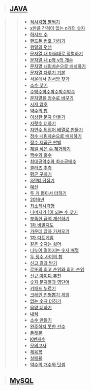 [link-level-1-JAVA]: https://github.com/gogoma-code/programmers-codding-test/tree/main/LEVEL%201/JAVA
[link-level-1-MySQL]: https://github.com/gogoma-code/programmers-codding-test/tree/main/LEVEL%201/MySQL

> ## [JAVA][link-level-1-JAVA]
[직사각형 별찍기]: https://github.com/gogoma-code/programmers-codding-test/blob/main/LEVEL%201/JAVA/직사각형%20별찍기.java
[x만큼 간격이 있는 n개의 숫자]: https://github.com/gogoma-code/programmers-codding-test/blob/main/LEVEL%201/JAVA/x만큼%20간격이%20있는%20n개의%20숫자.java
[하샤드 수]: https://github.com/gogoma-code/programmers-codding-test/blob/main/LEVEL%201/JAVA/하샤드%20수.java
[핸드폰 번호 가리기]: https://github.com/gogoma-code/programmers-codding-test/blob/main/LEVEL%201/JAVA/핸드폰%20번호%20가리기.java
[행렬의 덧셈]: https://github.com/gogoma-code/programmers-codding-test/blob/main/LEVEL%201/JAVA/행렬의%20덧셈.java
[문자열 내 마음대로 정렬하기]: https://github.com/gogoma-code/programmers-codding-test/blob/main/LEVEL%201/JAVA/문자열%20내%20마음대로%20정렬하기.java
[문자열 내 p와 y의 개수]: https://github.com/gogoma-code/programmers-codding-test/blob/main/LEVEL%201/JAVA/문자열%20내%20p와%20y의%20개수.java
[문자열 내림차순으로 배치하기]: https://github.com/gogoma-code/programmers-codding-test/blob/main/LEVEL%201/JAVA/문자열%20내림차순으로%20배치하기.java
[문자열 다루기 기본]: https://github.com/gogoma-code/programmers-codding-test/blob/main/LEVEL%201/JAVA/문자열%20다루기%20기본.java
[서울에서 김서방 찾기]: https://github.com/gogoma-code/programmers-codding-test/blob/main/LEVEL%201/JAVA/서울에서%20김서방%20찾기.java
[소수 찾기]: https://github.com/gogoma-code/programmers-codding-test/blob/main/LEVEL%201/JAVA/소수%20찾기.java
[수박수박수박수박수박수]: https://github.com/gogoma-code/programmers-codding-test/blob/main/LEVEL%201/JAVA/수박수박수박수박수박수.java
[문자열을 정수로 바꾸기]: https://github.com/gogoma-code/programmers-codding-test/blob/main/LEVEL%201/JAVA/문자열을%20정수로%20바꾸기.java
[시저 암호]: https://github.com/gogoma-code/programmers-codding-test/blob/main/LEVEL%201/JAVA/시저%20암호.java
[약수의 합]: https://github.com/gogoma-code/programmers-codding-test/blob/main/LEVEL%201/JAVA/약수의%20합.java
[이상한 문자 만들기]: https://github.com/gogoma-code/programmers-codding-test/blob/main/LEVEL%201/JAVA/이상한%20문자%20만들기.java
[자릿수 더하기]: https://github.com/gogoma-code/programmers-codding-test/blob/main/LEVEL%201/JAVA/자릿수%20더하기.java
[자연수 뒤집어 배열로 만들기]: https://github.com/gogoma-code/programmers-codding-test/blob/main/LEVEL%201/JAVA/자연수%20뒤집어%20배열로%20만들기.java
[정수 내림차순으로 배치하기]: https://github.com/gogoma-code/programmers-codding-test/blob/main/LEVEL%201/JAVA/정수%20내림차순으로%20배치하기.java
[정수 제곱근 판별]: https://github.com/gogoma-code/programmers-codding-test/blob/main/LEVEL%201/JAVA/정수%20제곱근%20판별.java
[제일 작은 수 제거하기]: https://github.com/gogoma-code/programmers-codding-test/blob/main/LEVEL%201/JAVA/제일%20작은%20수%20제거하기.java
[짝수와 홀수]: https://github.com/gogoma-code/programmers-codding-test/blob/main/LEVEL%201/JAVA/짝수와%20홀수.java
[최대공약수와 최소공배수]: https://github.com/gogoma-code/programmers-codding-test/blob/main/LEVEL%201/JAVA/최대공약수와%20최소공배수.java
[콜라츠 추측]: https://github.com/gogoma-code/programmers-codding-test/blob/main/LEVEL%201/JAVA/콜라츠%20추측.java
[평균 구하기]: https://github.com/gogoma-code/programmers-codding-test/blob/main/LEVEL%201/JAVA/평균%20구하기.java
[3진법 뒤집기]: https://github.com/gogoma-code/programmers-codding-test/blob/main/LEVEL%201/JAVA/3진법%20뒤집기.java
[예산]: https://github.com/gogoma-code/programmers-codding-test/blob/main/LEVEL%201/JAVA/예산.java
[두 개 뽑아서 더하기]: https://github.com/gogoma-code/programmers-codding-test/blob/main/LEVEL%201/JAVA/두%20개%20뽑아서%20더하기.java
[2016년]: https://github.com/gogoma-code/programmers-codding-test/blob/main/LEVEL%201/JAVA/2016년.java
[최소직사각형]: https://github.com/gogoma-code/programmers-codding-test/blob/main/LEVEL%201/JAVA/최소직사각형.java
[나머지가 1이 되는 수 찾기]: https://github.com/gogoma-code/programmers-codding-test/blob/main/LEVEL%201/JAVA/나머지가%201이%20되는%20수%20찾기.java
[부족한 금액 계산하기]: https://github.com/gogoma-code/programmers-codding-test/blob/main/LEVEL%201/JAVA/부족한%20금액%20계산하기.java
[1차 비밀지도]: https://github.com/gogoma-code/programmers-codding-test/blob/main/LEVEL%201/JAVA/1차%20비밀지도.java
[가운데 글자 가져오기]: https://github.com/gogoma-code/programmers-codding-test/blob/main/LEVEL%201/JAVA/가운데%20글자%20가져오기.java
[1차 다트게임]: https://github.com/gogoma-code/programmers-codding-test/blob/main/LEVEL%201/JAVA/1차%20다트게임.java
[같은 숫자는 싫어]: https://github.com/gogoma-code/programmers-codding-test/blob/main/LEVEL%201/JAVA/같은%20숫자는%20싫어.java
[나누어 떨어지는 숫자 배열]: https://github.com/gogoma-code/programmers-codding-test/blob/main/LEVEL%201/JAVA/나누어%20떨어지는%20숫자%20배열.java
[두 정수 사이의 합]: https://github.com/gogoma-code/programmers-codding-test/blob/main/LEVEL%201/JAVA/두%20정수%20사이의%20합.java
[신고 결과 받기]: https://github.com/gogoma-code/programmers-codding-test/blob/main/LEVEL%201/JAVA/신고%20결과%20받기.java
[로또의 최고 순위와 최저 순위]: https://github.com/gogoma-code/programmers-codding-test/blob/main/LEVEL%201/JAVA/로또의%20최고%20순위와%20최저%20순위.java
[신규 아이디 추천]: https://github.com/gogoma-code/programmers-codding-test/blob/main/LEVEL%201/JAVA/신규%20아이디%20추천.java
[숫자 문자열과 영단어]: https://github.com/gogoma-code/programmers-codding-test/blob/main/LEVEL%201/JAVA/숫자%20문자열과%20영단어.java
[키패드 누르기]: https://github.com/gogoma-code/programmers-codding-test/blob/main/LEVEL%201/JAVA/키패드%20누르기.java
[크레인 인형뽑기 게임]: https://github.com/gogoma-code/programmers-codding-test/blob/main/LEVEL%201/JAVA/크레인%20인형뽑기%20게임.java
[없는 숫자 더하기]: https://github.com/gogoma-code/programmers-codding-test/blob/main/LEVEL%201/JAVA/없는%20숫자%20더하기.java
[음양 더하기]: https://github.com/gogoma-code/programmers-codding-test/blob/main/LEVEL%201/JAVA/음양%20더하기.java
[내적]: https://github.com/gogoma-code/programmers-codding-test/blob/main/LEVEL%201/JAVA/내적.java
[소수 만들기]: https://github.com/gogoma-code/programmers-codding-test/blob/main/LEVEL%201/JAVA/소수%20만들기.java
[완주하지 못한 선수]: https://github.com/gogoma-code/programmers-codding-test/blob/main/LEVEL%201/JAVA/완주하지%20못한%20선수.java
[폰켓몬]: https://github.com/gogoma-code/programmers-codding-test/blob/main/LEVEL%201/JAVA/폰켓몬.java
[K번째수]: https://github.com/gogoma-code/programmers-codding-test/blob/main/LEVEL%201/JAVA/K번째수.java
[모의고사]: https://github.com/gogoma-code/programmers-codding-test/blob/main/LEVEL%201/JAVA/모의고사.java
[체육복]: https://github.com/gogoma-code/programmers-codding-test/blob/main/LEVEL%201/JAVA/체육복.java
[실패율]: https://github.com/gogoma-code/programmers-codding-test/blob/main/LEVEL%201/JAVA/실패율.java
[약수의 개수와 덧셈]: https://github.com/gogoma-code/programmers-codding-test/blob/main/LEVEL%201/JAVA/약수의%20개수와%20덧셈.java
> > * [직사각형 별찍기][직사각형 별찍기]
> > * [x만큼 간격이 있는 n개의 숫자][x만큼 간격이 있는 n개의 숫자]
> > * [하샤드 수][하샤드 수]
> > * [핸드폰 번호 가리기][핸드폰 번호 가리기]
> > * [행렬의 덧셈][행렬의 덧셈]
> > * [문자열 내 마음대로 정렬하기][문자열 내 마음대로 정렬하기]
> > * [문자열 내 p와 y의 개수][문자열 내 p와 y의 개수]
> > * [문자열 내림차순으로 배치하기][문자열 내림차순으로 배치하기]
> > * [문자열 다루기 기본][문자열 다루기 기본]
> > * [서울에서 김서방 찾기][서울에서 김서방 찾기]
> > * [소수 찾기][소수 찾기]
> > * [수박수박수박수박수박수][수박수박수박수박수박수]
> > * [문자열을 정수로 바꾸기][문자열을 정수로 바꾸기]
> > * [시저 암호][시저 암호]
> > * [약수의 합][약수의 합]
> > * [이상한 문자 만들기][이상한 문자 만들기]
> > * [자릿수 더하기][자릿수 더하기]
> > * [자연수 뒤집어 배열로 만들기][자연수 뒤집어 배열로 만들기]
> > * [정수 내림차순으로 배치하기][정수 내림차순으로 배치하기]
> > * [정수 제곱근 판별][정수 제곱근 판별]
> > * [제일 작은 수 제거하기][제일 작은 수 제거하기]
> > * [짝수와 홀수][짝수와 홀수]
> > * [최대공약수와 최소공배수][최대공약수와 최소공배수]
> > * [콜라츠 추측][콜라츠 추측]
> > * [평균 구하기][평균 구하기]
> > * [3진법 뒤집기][3진법 뒤집기]
> > * [예산][예산]
> > * [두 개 뽑아서 더하기][두 개 뽑아서 더하기]
> > * [2016년][2016년]
> > * [최소직사각형][최소직사각형]
> > * [나머지가 1이 되는 수 찾기][나머지가 1이 되는 수 찾기]
> > * [부족한 금액 계산하기][부족한 금액 계산하기]
> > * [1차 비밀지도][1차 비밀지도]
> > * [가운데 글자 가져오기][가운데 글자 가져오기]
> > * [1차 다트게임][1차 다트게임]
> > * [같은 숫자는 싫어][같은 숫자는 싫어]
> > * [나누어 떨어지는 숫자 배열][나누어 떨어지는 숫자 배열]
> > * [두 정수 사이의 합][두 정수 사이의 합]
> > * [신고 결과 받기][신고 결과 받기]
> > * [로또의 최고 순위와 최저 순위][로또의 최고 순위와 최저 순위]
> > * [신규 아이디 추천][신규 아이디 추천]
> > * [숫자 문자열과 영단어][숫자 문자열과 영단어]
> > * [키패드 누르기][키패드 누르기]
> > * [크레인 인형뽑기 게임][크레인 인형뽑기 게임]
> > * [없는 숫자 더하기][없는 숫자 더하기]
> > * [음양 더하기][음양 더하기]
> > * [내적][내적]
> > * [소수 만들기][소수 만들기]
> > * [완주하지 못한 선수][완주하지 못한 선수]
> > * [폰켓몬][폰켓몬]
> > * [K번째수][K번째수]
> > * [모의고사][모의고사]
> > * [체육복][체육복]
> > * [실패율][실패율]
> > * [약수의 개수와 덧셈][약수의 개수와 덧셈]

> ## [MySQL][link-level-1-MySQL]

